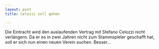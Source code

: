 ```yaml
---
layout: post
title: Celozzi soll gehen

---
```


Die Eintracht wird den auslaufenden Vertrag mit Stefano Celozzi nicht verlängern. Da er es in zwei Jahren nicht zum Stammspieler geschafft hat, soll er sich nun einen neuen Verein suchen. Besser...


